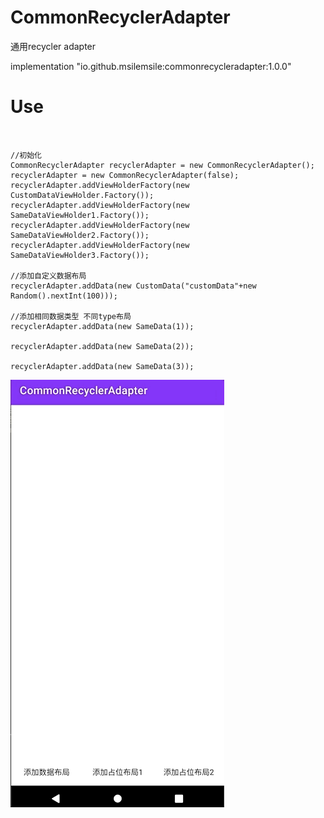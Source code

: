 # CommonRecyclerAdapter

通用recycler adapter

implementation "io.github.msilemsile:commonrecycleradapter:1.0.0"

# Use
```


//初始化
CommonRecyclerAdapter recyclerAdapter = new CommonRecyclerAdapter();
recyclerAdapter = new CommonRecyclerAdapter(false);
recyclerAdapter.addViewHolderFactory(new CustomDataViewHolder.Factory());
recyclerAdapter.addViewHolderFactory(new SameDataViewHolder1.Factory());
recyclerAdapter.addViewHolderFactory(new SameDataViewHolder2.Factory());
recyclerAdapter.addViewHolderFactory(new SameDataViewHolder3.Factory());

//添加自定义数据布局
recyclerAdapter.addData(new CustomData("customData"+new Random().nextInt(100)));

//添加相同数据类型 不同type布局
recyclerAdapter.addData(new SameData(1));

recyclerAdapter.addData(new SameData(2));

recyclerAdapter.addData(new SameData(3));

```

![Image](https://github.com/msilemsile/CommonRecyclerAdapter/blob/master/demo.gif)
